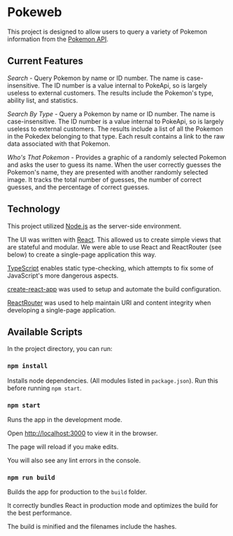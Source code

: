 # Pokeweb
This project is designed to allow users to query a variety of Pokemon information from the [Pokemon API](https://pokeapi.co/).

## Current Features

*Search* - Query Pokemon by name or ID number. The name is case-insensitive. The ID number is a value internal to PokeApi, so is largely useless to external customers. The results include the Pokemon's type, ability list, and statistics.
  
*Search By Type* - Query a Pokemon by name or ID number. The name is case-insensitive. The ID number is a value internal to PokeApi, so is largely useless to external customers. The results include a list of all the Pokemon in the Pokedex belonging to that type. Each result contains a link to the raw data associated with that Pokemon. 
  
*Who's That Pokemon* - Provides a graphic of a randomly selected Pokemon and asks the user to guess its name. When the user correctly guesses the Pokemon's name, they are presented with another randomly selected image. It tracks the total number of guesses, the number of correct guesses, and the percentage of correct guesses.

## Technology

This project utilized [Node.js](https://nodejs.org/en/) as the server-side environment.

The UI was written with [React](https://reactjs.org/). This allowed us to create simple views that are stateful and modular. We were able to use React and ReactRouter (see below) to create a single-page application this way. 

[TypeScript](https://www.typescriptlang.org/) enables static type-checking, which attempts to fix some of JavaScript's more dangerous aspects.

[create-react-app](https://github.com/facebook/create-react-app) was used to setup and automate the build configuration.

[ReactRouter](https://reacttraining.com/react-router/) was used to help maintain URI and content integrity when developing a single-page application.

## Available Scripts

In the project directory, you can run:

### `npm install`

Installs node dependencies. (All modules listed in `package.json`).
Run this before running `npm start`. 

### `npm start`

Runs the app in the development mode.

Open [http://localhost:3000](http://localhost:3000) to view it in the browser.

The page will reload if you make edits.

You will also see any lint errors in the console.

### `npm run build`

Builds the app for production to the `build` folder.

It correctly bundles React in production mode and optimizes the build for the best performance.

The build is minified and the filenames include the hashes.
